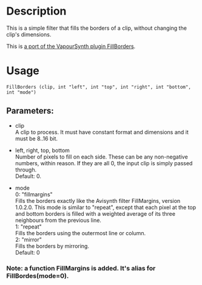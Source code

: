 # Description

This is a simple filter that fills the borders of a clip, without changing the clip's dimensions.

This is [a port of the VapourSynth plugin FillBorders](https://github.com/dubhater/vapoursynth-fillborders).

# Usage

```
FillBorders (clip, int "left", int "top", int "right", int "bottom", int "mode")
```

## Parameters:

- clip\
    A clip to process. It must have constant format and dimensions and it must be 8..16 bit.

- left, right, top, bottom\
    Number of pixels to fill on each side. These can be any non-negative numbers, within reason. If they are all 0, the input clip is simply passed through.\
    Default: 0.

- mode\
    0: "fillmargins"\
        Fills the borders exactly like the Avisynth filter FillMargins, version 1.0.2.0. This mode is similar to "repeat", except that each pixel at the top and bottom borders is filled with a weighted average of its three neighbours from the previous line.\
    1: "repeat"\
        Fills the borders using the outermost line or column.\
    2: "mirror"\
        Fills the borders by mirroring.\
    Default: 0

### Note: a function FillMargins is added. It's alias for FillBordes(mode=0).
